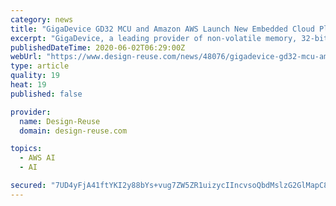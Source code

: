 ```yaml
---
category: news
title: "GigaDevice GD32 MCU and Amazon AWS Launch New Embedded Cloud Platform"
excerpt: "GigaDevice, a leading provider of non-volatile memory, 32-bit microcontroller (MCU) and sensor solutions, today announced that it has launched an embedded cloud platform together with Amazon Web Services (AWS) bringing the global coverage and well established operating experiences of AWS cloud services to GD32 MCU developers."
publishedDateTime: 2020-06-02T06:29:00Z
webUrl: "https://www.design-reuse.com/news/48076/gigadevice-gd32-mcu-amazon-aws-embedded-cloud-platform.html"
type: article
quality: 19
heat: 19
published: false

provider:
  name: Design-Reuse
  domain: design-reuse.com

topics:
  - AWS AI
  - AI

secured: "7UD4yFjA41ftYKI2y88bYs+vug7ZW5ZR1uizycIIncvsoQbdMslzG2GlMapC88xdNqwgbOGAy5XNxnu6eH5VqTo5e2t8q6nLtAaiu6Ro2oYCq+lUHgc6Q/gEQLASzZFo2hOYXa/cy1iIz0XqOYI161cdnf/bpS1UQS4Q1dh+tIYGjHxmMSIA/g+hZDelP7Uw92Sx8VeS3m3AtiPNESPrw89gSJk0qGJoJg8hYUy8p8fTB3dSZYahURlQIqcVrlRAl0e7g9GAY6+KRFcQAVyyB1oIG0IcZxQ2Y1wlCpukPsGm5FIaH2/pjESW7siG6z7PDZcflUaS0rAp30VbCJU2SyD9f+HEkEty7LWwm/izC7JO5QuBzRCHheS1ganT0+P15S4SUxINdcXFo+i0Y5axvwZc4gVdCkqBMkj5FYBVpTXylXO5C4E87todAjdZ59ji12NCF3YC8xrcU1duQwyxiObTChNlTYsgZ3RZy2QfZX8=;KDN4zHjy7vfg2GsD5AlEdg=="
---
```


